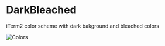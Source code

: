 DarkBleached
============

iTerm2 color scheme with dark bakground and bleached colors

![Colors](https://cloud.githubusercontent.com/assets/321787/3634610/6fe4697a-0f3c-11e4-97e8-6cecf58e56d0.png)
